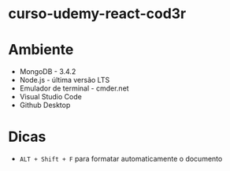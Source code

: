 # curso-udemy-react-cod3r

# Ambiente
- MongoDB - 3.4.2
- Node.js - última versão LTS
- Emulador de terminal - cmder.net
- Visual Studio Code
- Github Desktop

# Dicas
- `ALT + Shift + F` para formatar automaticamente o documento
